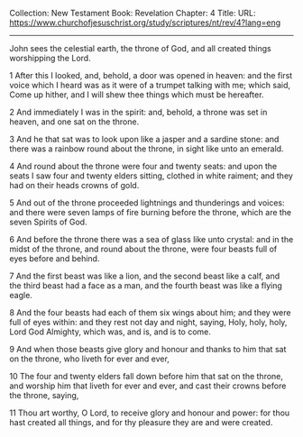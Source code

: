 Collection: New Testament
Book: Revelation
Chapter: 4
Title: 
URL: https://www.churchofjesuschrist.org/study/scriptures/nt/rev/4?lang=eng

---

John sees the celestial earth, the throne of God, and all created things worshipping the Lord.

1 After this I looked, and, behold, a door was opened in heaven: and the first voice which I heard was as it were of a trumpet talking with me; which said, Come up hither, and I will shew thee things which must be hereafter.

2 And immediately I was in the spirit: and, behold, a throne was set in heaven, and one sat on the throne.

3 And he that sat was to look upon like a jasper and a sardine stone: and there was a rainbow round about the throne, in sight like unto an emerald.

4 And round about the throne were four and twenty seats: and upon the seats I saw four and twenty elders sitting, clothed in white raiment; and they had on their heads crowns of gold.

5 And out of the throne proceeded lightnings and thunderings and voices: and there were seven lamps of fire burning before the throne, which are the seven Spirits of God.

6 And before the throne there was a sea of glass like unto crystal: and in the midst of the throne, and round about the throne, were four beasts full of eyes before and behind.

7 And the first beast was like a lion, and the second beast like a calf, and the third beast had a face as a man, and the fourth beast was like a flying eagle.

8 And the four beasts had each of them six wings about him; and they were full of eyes within: and they rest not day and night, saying, Holy, holy, holy, Lord God Almighty, which was, and is, and is to come.

9 And when those beasts give glory and honour and thanks to him that sat on the throne, who liveth for ever and ever,

10 The four and twenty elders fall down before him that sat on the throne, and worship him that liveth for ever and ever, and cast their crowns before the throne, saying,

11 Thou art worthy, O Lord, to receive glory and honour and power: for thou hast created all things, and for thy pleasure they are and were created.
